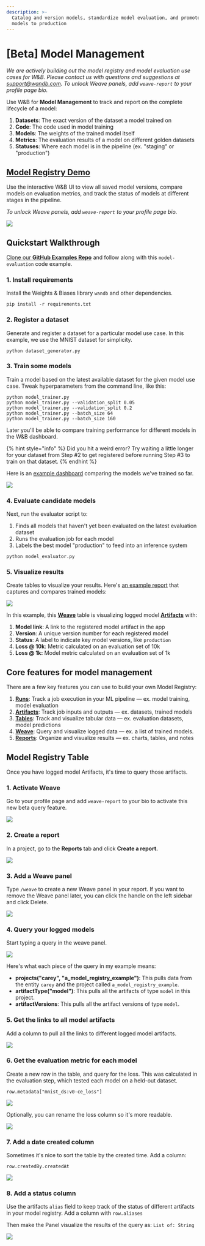 ```yaml
---
description: >-
  Catalog and version models, standardize model evaluation, and promote the best
  models to production
---
```


# \[Beta] Model Management

_We are actively building out the model registry and model evaluation use cases for W\&B. Please contact us with questions and suggestions at support@wandb.com. To unlock Weave panels, add `weave-report` to your profile page bio._

Use W\&B for **Model Management** to track and report on the complete lifecycle of a model:

1. **Datasets**: The exact version of the dataset a model trained on
2. **Code**: The code used in model training
3. **Models**: The weights of the trained model itself
4. **Metrics**: The evaluation results of a model on different golden datasets
5. **Statuses**: Where each model is in the pipeline (ex. "staging" or "production")

## [Model Registry Demo](https://wandb.ai/timssweeney/model\_registry\_example/reports/MNIST-Model-Status--Vmlldzo4OTIyNTA)

Use the interactive W\&B UI to view all saved model versions, compare models on evaluation metrics, and track the status of models at different stages in the pipeline.

_To unlock Weave panels, add `weave-report` to your profile page bio._

![](<../../.gitbook/assets/image (152).png>)

## Quickstart Walkthrough

[Clone our **GitHub Examples Repo**](https://github.com/wandb/examples/tree/master/examples/model-evaluation) and follow along with this `model-evaluation` code example.

### **1. Install requirements**

Install the Weights & Biases library `wandb` and other dependencies.

```
pip install -r requirements.txt
```

### **2. Register a dataset**

Generate and register a dataset for a particular model use case. In this example, we use the MNIST dataset for simplicity.

```
python dataset_generator.py
```

### **3. Train some models**

Train a model based on the latest available dataset for the given model use case. Tweak hyperparameters from the command line, like this:

```
python model_trainer.py
python model_trainer.py --validation_split 0.05
python model_trainer.py --validation_split 0.2
python model_trainer.py --batch_size 64
python model_trainer.py --batch_size 160
```

Later you'll be able to compare training performance for different models in the W\&B dashboard.

{% hint style="info" %}
Did you hit a weird error? Try waiting a little longer for your dataset from Step #2 to get registered before running Step #3 to train on that dataset.
{% endhint %}

Here is an [example dashboard](https://wandb.ai/carey/model\_registry\_example?workspace=user-carey) comparing the models we've trained so far.

![](<../../.gitbook/assets/image (156).png>)

### **4. Evaluate candidate models**

Next, run the evaluator script to:

1. Finds all models that haven't yet been evaluated on the latest evaluation dataset
2. Runs the evaluation job for each model
3. Labels the best model "production" to feed into an inference system

```
python model_evaluator.py
```

### 5. Visualize results

Create tables to visualize your results. Here's [an example report](https://wandb.ai/timssweeney/model\_registry\_example/reports/MNIST-Model-Status--Vmlldzo4OTIyNTA) that captures and compares trained models:

![](<../../.gitbook/assets/image (153).png>)

In this example, this [**Weave**](../../ref/app/features/panels/weave.md) table is visualizing logged model [**Artifacts**](../artifacts/) with:

1. **Model link**: A link to the registered model artifact in the app
2. **Version**: A unique version number for each registered model
3. **Status**: A label to indicate key model versions, like `production`
4. **Loss @ 10k**: Metric calculated on an evaluation set of 10k
5. **Loss @ 1k:** Model metric calculated on an evaluation set of 1k

## Core features for model management

There are a few key features you can use to build your own Model Registry:

1. [**Runs**](../track/): Track a job execution in your ML pipeline — ex. model training, model evaluation
2. [**Artifacts**](../artifacts/): Track job inputs and outputs — ex. datasets, trained models
3. [**Tables**](../data-vis/): Track and visualize tabular data — ex. evaluation datasets, model predictions
4. [**Weave**](../../ref/app/features/panels/weave.md): Query and visualize logged data — ex. a list of trained models.
5. [**Reports**](../reports/): Organize and visualize results — ex. charts, tables, and notes

## Model Registry Table

Once you have logged model Artifacts, it's time to query those artifacts.

### 1. Activate Weave

Go to your profile page and add `weave-report` to your bio to activate this new beta query feature.

![](../../.gitbook/assets/weave-demo-1-bio.gif)

### 2. Create a report

In a project, go to the **Reports** tab and click **Create a report.**

![](../../.gitbook/assets/weave-demo-2-create-report.gif)

### 3. Add a Weave panel

Type `/weave` to create a new Weave panel in your report. If you want to remove the Weave panel later, you can click the handle on the left sidebar and click Delete.

![](../../.gitbook/assets/weave-demo-3-create-weave-panel.gif)

### 4. Query your logged models

Start typing a query in the weave panel.

![](../../.gitbook/assets/weave-demo-4-make-a-query.gif)

Here's what each piece of the query in my example means:

* **projects("carey", "a\_model\_registry\_example")**: This pulls data from the entity `carey` and the project called `a_model_registry_example`.
* **artifactType("model")**: This pulls all the artifacts of type `model` in this project.
* **artifactVersions**: This pulls all the artifact versions of type `model`.

### 5. Get the links to all model artifacts

Add a column to pull all the links to different logged model artifacts.

![](../../.gitbook/assets/weave-demo-5-get-model-links.gif)

### 6. Get the evaluation metric for each model

Create a new row in the table, and query for the loss. This was calculated in the evaluation step, which tested each model on a held-out dataset.

`row.metadata["mnist_ds:v0-ce_loss"]`

![](../../.gitbook/assets/2021-10-01-18.19.59.gif)

Optionally, you can rename the loss column so it's more readable.

![](../../.gitbook/assets/weave-demo-6-rename-column.gif)

### 7. Add a date created column

Sometimes it's nice to sort the table by the created time. Add a column:

`row.createdBy.createdAt`

![](../../.gitbook/assets/wandb-demo-7-add-date-column.gif)

### 8. Add a status column

Use the artifacts `alias` field to keep track of the status of different artifacts in your model registry. Add a column with `row.aliases`

Then make the Panel visualize the results of the query as: `List of: String`

![](../../.gitbook/assets/wandb-demo-8-add-a-status-column.gif)
